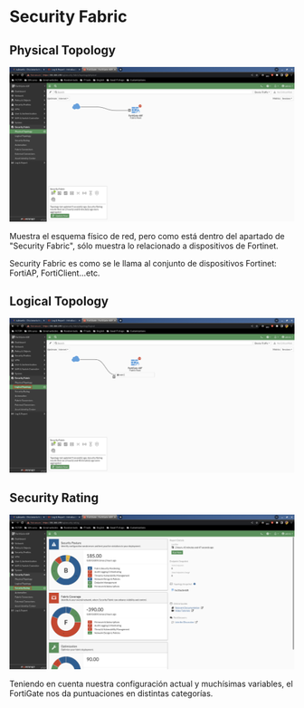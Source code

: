 # Security Fabric

## Physical Topology

![112](../images/interfaz-web/112.png)

Muestra el esquema físico de red, pero como está dentro del apartado de "Security Fabric", sólo muestra lo relacionado a dispositivos de Fortinet.

Security Fabric es como se le llama al conjunto de dispositivos Fortinet: FortiAP, FortiClient...etc.

## Logical Topology

![113](../images/interfaz-web/113.png)

## Security Rating

![114](../images/interfaz-web/114.png)

Teniendo en cuenta nuestra configuración actual y muchísimas variables, el FortiGate nos da puntuaciones en distintas categorías.
